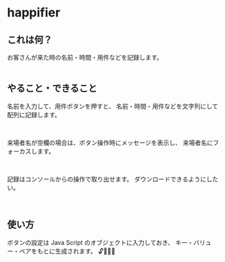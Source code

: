 # happifier


## これは何？

お客さんが来た時の名前・時間・用件などを記録します。
<br>
<br>



## やること・できること

名前を入力して、用件ボタンを押すと、
名前・時間・用件などを文字列にして配列に記録します。

<br>

来場者名が空欄の場合は、ボタン操作時にメッセージを表示し、
来場者名にフォーカスします。

<br>

記録はコンソールからの操作で取り出せます。
ダウンロードできるようにしたい。

<br>


## 使い方

ボタンの設定は Java Script のオブジェクトに入力しておき、
キー・バリュー・ペアをもとに生成されます。
🔓🔢🍐😋

<br>
<br>
<br>
<br>
